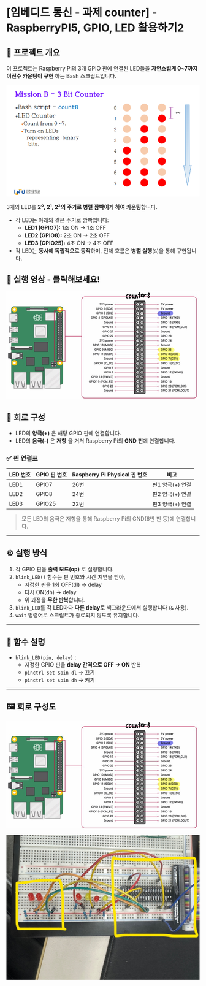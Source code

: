 # [임베디드 통신 - 과제 counter] - RaspberryPI5, GPIO, LED 활용하기2
## 📌 프로젝트 개요

이 프로젝트는 Raspberry Pi의 3개 GPIO 핀에 연결된 LED들을 **자연스럽게 0~7까지 이진수 카운팅이 구현** 하는 Bash 스크립트입니다.

![counter](../../images/3bit_counter.png)

3개의 LED를 **2⁰, 2¹, 2²의 주기로 병렬 깜빡이게 하여 카운팅**합니다.
- 각 LED는 아래와 같은 주기로 깜빡입니다:
  - **LED1 (GPIO7):** 1초 ON → 1초 OFF
  - **LED2 (GPIO8):** 2초 ON → 2초 OFF
  - **LED3 (GPIO25):** 4초 ON → 4초 OFF
- 각 LED는 **동시에 독립적으로 동작**하며, 전체 흐름은 **병렬 실행**(`&`)을 통해 구현됩니다.


## 🎥 실행 영상 - 클릭해보세요!

[![실행 영상 썸네일](../../images/counter.png)](https://youtu.be/8qPh2l3y8mY)

## 🔧 회로 구성

- LED의 **양극(+)** 은 해당 GPIO 핀에 연결합니다.
- LED의 **음극(-)** 은 **저항** 을 거쳐 Raspberry Pi의 **GND 핀**에 연결합니다.

### ✅ 핀 연결표

| LED 번호 | GPIO 핀 번호 | Raspberry Pi Physical 핀 번호 | 비고              |
|----------|---------------|-------------------------------|-------------------|
| LED1     | GPIO7         | 26번                          | 핀1 양극(+) 연결   |
| LED2     | GPIO8         | 24번                          | 핀2 양극(+) 연결   |
| LED3     | GPIO25        | 22번                          | 핀3 양극(+) 연결   |

> 모든 LED의 음극은 저항을 통해 Raspberry Pi의 GND(6번 핀 등)에 연결합니다.

---

## ⚙️ 실행 방식

1. 각 GPIO 핀을 **출력 모드(op)** 로 설정합니다.
2. `blink_LED()` 함수는 핀 번호와 시간 지연을 받아,
   - 지정한 핀을 1회 OFF(dl) → delay
   - 다시 ON(dh) → delay
   - 위 과정을 **무한 반복**합니다.
3. `blink_LED`를 각 LED마다 **다른 delay**로 백그라운드에서 실행합니다 (`&` 사용).
4. `wait` 명령어로 스크립트가 종료되지 않도록 유지합니다.

---

## 🔧 함수 설명

- `blink_LED(pin, delay)` :
  - 지정한 GPIO 핀을 **delay 간격으로 OFF → ON** 반복
  - `pinctrl set $pin dl` → 끄기
  - `pinctrl set $pin dh` → 켜기

---

## 🖼️ 회로 구성도

![회로 연결도](../../images/counter.png)

![회로 연결도](../../images/counter_회로.jpg)

